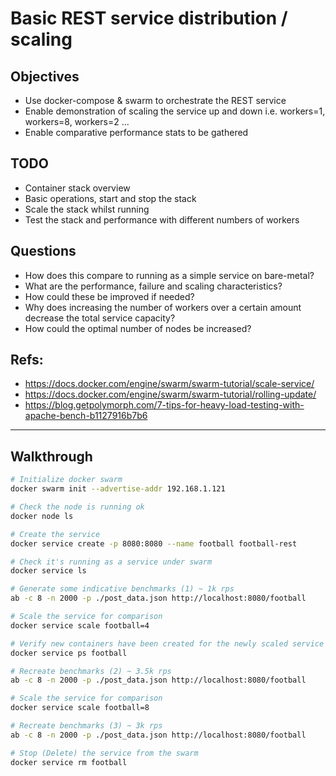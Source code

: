 # Basic REST service distribution / scaling

## Objectives

* Use docker-compose & swarm to orchestrate the REST service
* Enable demonstration of scaling the service up and down i.e. workers=1, workers=8, workers=2 ...
* Enable comparative performance stats to be gathered

## TODO
* Container stack overview
* Basic operations, start and stop the stack
* Scale the stack whilst running
* Test the stack and performance with different numbers of workers

## Questions
* How does this compare to running as a simple service on bare-metal?
* What are the performance, failure and scaling characteristics?
* How could these be improved if needed?
* Why does increasing the number of workers over a certain amount decrease the total service capacity?
* How could the optimal number of nodes be increased?

## Refs: 

* https://docs.docker.com/engine/swarm/swarm-tutorial/scale-service/
* https://docs.docker.com/engine/swarm/swarm-tutorial/rolling-update/
* https://blog.getpolymorph.com/7-tips-for-heavy-load-testing-with-apache-bench-b1127916b7b6
--------

## Walkthrough

``` bash 
# Initialize docker swarm
docker swarm init --advertise-addr 192.168.1.121

# Check the node is running ok
docker node ls

# Create the service
docker service create -p 8080:8080 --name football football-rest

# Check it's running as a service under swarm
docker service ls

# Generate some indicative benchmarks (1) ~ 1k rps
ab -c 8 -n 2000 -p ./post_data.json http://localhost:8080/football

# Scale the service for comparison
docker service scale football=4

# Verify new containers have been created for the newly scaled service
docker service ps football

# Recreate benchmarks (2) ~ 3.5k rps
ab -c 8 -n 2000 -p ./post_data.json http://localhost:8080/football

# Scale the service for comparison
docker service scale football=8

# Recreate benchmarks (3) ~ 3k rps
ab -c 8 -n 2000 -p ./post_data.json http://localhost:8080/football

# Stop (Delete) the service from the swarm
docker service rm football
```




